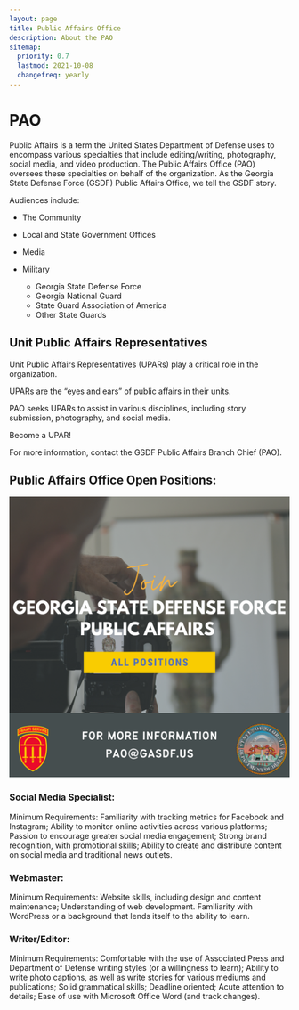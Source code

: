 ```yaml
---
layout: page
title: Public Affairs Office
description: About the PAO
sitemap:
  priority: 0.7
  lastmod: 2021-10-08
  changefreq: yearly
---
```

# PAO

Public Affairs is a term the United States Department of Defense uses to
encompass various specialties that include editing/writing, photography, social media, and video production. The Public Affairs Office (PAO) oversees these specialties on behalf of the organization.
As the Georgia State Defense Force (GSDF) Public Affairs Office, we tell the GSDF story.

Audiences include:

* The Community
* Local and State Government Offices
* Media
* Military

  * Georgia State Defense Force
  * Georgia National Guard
  * State Guard Association of America
  * Other State Guards

## Unit Public Affairs Representatives

Unit Public Affairs Representatives (UPARs) play a critical role in the organization.

UPARs are the “eyes and ears” of public affairs in their units.

PAO seeks UPARs to assist in various disciplines, including story submission, photography, and social media.

Become a UPAR!

For more information, contact the GSDF Public Affairs Branch Chief (PAO).

## Public Affairs Office Open Positions:

![](/images/join-pao.png)

### Social Media Specialist:

Minimum Requirements: Familiarity with tracking metrics for Facebook and Instagram; Ability to monitor online activities across various platforms; Passion to encourage greater social media engagement; Strong brand recognition, with promotional skills; Ability to create and distribute content on social media and traditional news outlets.

### Webmaster:

Minimum Requirements: Website skills, including design and content maintenance; Understanding of web development. Familiarity with WordPress or a background that lends itself to the ability to learn.

### Writer/Editor:

Minimum Requirements: Comfortable with the use of Associated Press and Department of Defense writing styles (or a willingness to learn); Ability to write photo captions, as well as write stories for various mediums and publications; Solid grammatical skills; Deadline oriented; Acute attention to details; Ease of use with Microsoft Office Word (and track changes).